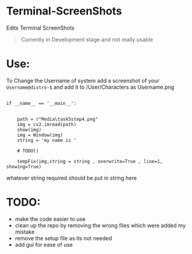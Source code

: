 # Terminal-ScreenShots
Edits Terminal ScreenShots
> Currently in Development stage and not really usable

# Use:
To Change the Username of system add a screenshot of your ```Username@distro-$``` and add it to /User/Characters as Username.png

```

if __name__ == '__main__':


    path = r"Media\task5step4.png"
    img = cv2.imread(path)
    show(img)
    img = Window(img)
    string = 'my name is '

    # TODO()
        
    tempFix(img,string = string , overwrite=True , line=1, showing=True)
```
whatever string required should be put in string here

# TODO:
- make the code easier to use 
- clean up the repo by removing the wrong files which were added my mistake
- remove the setup file as its not needed
- add gui for ease of use
